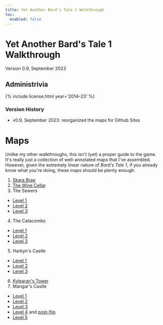 ```yaml
---
title: Yet Another Bard's Tale 1 Walkthrough
toc:
  enabled: false
---
```


# Yet Another Bard's Tale 1 Walkthrough

Version 0.9, September 2023

## Administrivia

{% include license.html year='2014–23' %}

### Version History

- v0.9, September 2023: reorganized the maps for Github Sites

# Maps

Unlike my other walkthroughs, this isn't (yet) a proper guide to the game. It's really just a collection of well-annotated maps that I've assembled. However, given the extremely linear nature of *Bard's Tale 1*, if you already know what you're doing, these maps should be plenty enough.

1. [Skara Brae](00-skara-brae.png)
2. [The Wine Cellar](01-wine-cellar.png)
3. The Sewers
  - [Level 1](02-sewers-1.png)
  - [Level 2](03-sewers-2.png)
  - [Level 3](04-sewers-3.png)
4. The Catacombs
  - [Level 1](05-catacombs-1.png)
  - [Level 2](06-catacombs-2.png)
  - [Level 3](07-catacombs-3.png)
5. Harkyn's Castle
  - [Level 1](08-harkyn-1.png)
  - [Level 2](09-harkyn-2.png)
  - [Level 3](10-harkyn-3.png)
6. [Kylearan's Tower](11-kylearan.png)
7. Mangar's Castle
  - [Level 1](12-mangar-1.png)
  - [Level 2](13-mangar-2.png)
  - [Level 3](14-mangar-3.png)
  - [Level 4](15-mangar-4-1.png) and [post-flip](15-mangar-4-2.png)
  - [Level 5](16-mangar-5.png)

